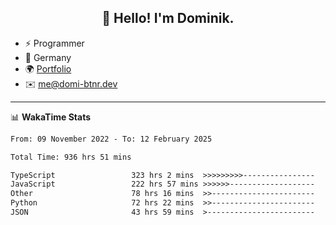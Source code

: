 <h2 align="center">👋 Hello! I'm Dominik.</h2>

- ⚡ Programmer
- 📍 Germany
- 🌍 [Portfolio](https://domi-btnr.dev)
- ✉️ [me@domi-btnr.dev](mailto://me@domi-btnr.dev)

---
📊 **WakaTime Stats**
<!--START_SECTION:waka-->

```txt
From: 09 November 2022 - To: 12 February 2025

Total Time: 936 hrs 51 mins

TypeScript                 323 hrs 2 mins  >>>>>>>>>----------------   34.48 %
JavaScript                 222 hrs 57 mins >>>>>>-------------------   23.80 %
Other                      78 hrs 16 mins  >>-----------------------   08.35 %
Python                     72 hrs 22 mins  >>-----------------------   07.73 %
JSON                       43 hrs 59 mins  >------------------------   04.70 %
```

<!--END_SECTION:waka-->
